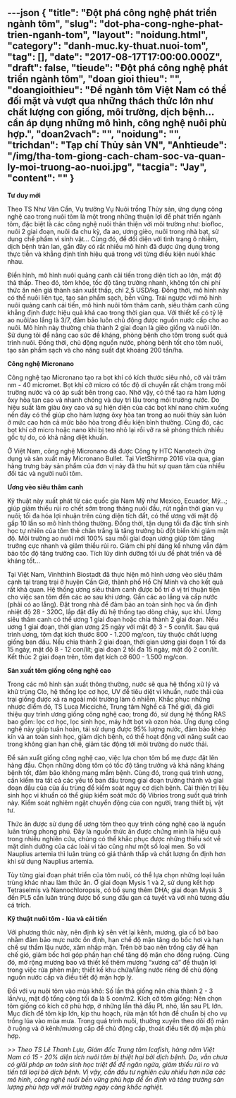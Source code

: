 ---json
{
    "title": "Đột phá công nghệ phát triển ngành tôm",
    "slug": "dot-pha-cong-nghe-phat-trien-nganh-tom",
    "layout": "noidung.html",
    "category": "danh-muc.ky-thuat.nuoi-tom",
    "tag": [],
    "date": "2017-08-17T17:00:00.000Z",
    "draft": false,
    "tieude": "Đột phá công nghệ phát triển ngành tôm",
    "doan gioi thieu": "",
    "doangioithieu": "Để ngành tôm Việt Nam có thể đối mặt và vượt qua những thách thức lớn như chất lượng con giống, môi trường, dịch bệnh… cần áp dụng những mô hình, công nghệ nuôi phù hợp.",
    "doan2vach": "",
    "noidung": "",
    "trichdan": "Tạp chí Thủy sản VN",
    "Anhtieude": "/img/tha-tom-giong-cach-cham-soc-va-quan-ly-moi-truong-ao-nuoi.jpg",
    "tacgia": "Jay",
    "__content__": ""
}
---
<p><span style="font-size:14px"><strong>Tư duy mới</strong></span></p>

<p><span style="font-size:14px">Theo TS Như Văn Cẩn, Vụ trưởng Vụ Nu&ocirc;i trồng Thủy sản, ứng dụng c&ocirc;ng nghệ cao trong nu&ocirc;i t&ocirc;m l&agrave; một trong những thuận lợi để ph&aacute;t triển ng&agrave;nh t&ocirc;m, đặc biệt l&agrave; c&aacute;c c&ocirc;ng nghệ nu&ocirc;i th&acirc;n thiện với m&ocirc;i trường như: biofloc, nu&ocirc;i 2 giai đoạn, nu&ocirc;i đa chu kỳ, đa ao, ương gi&egrave;o, nu&ocirc;i trong nh&agrave; bạt, sử dụng chế phẩm vi sinh vật&hellip; C&ugrave;ng đ&oacute;, để đối diện với t&igrave;nh trạng &ocirc; nhiễm, dịch bệnh tr&agrave;n lan, gần đ&acirc;y c&oacute; rất nhiều m&ocirc; h&igrave;nh đ&atilde; được ứng dụng trong thực tiễn v&agrave; khẳng định t&iacute;nh hiệu quả trong với từng điều kiện nu&ocirc;i kh&aacute;c nhau.</span></p>

<p><span style="font-size:14px">Điển h&igrave;nh, m&ocirc; h&igrave;nh nu&ocirc;i quảng canh cải tiến trong diện t&iacute;ch ao lớn, mật độ thả thấp. Theo đ&oacute;, t&ocirc;m khỏe, tốc độ tăng trưởng nhanh, kh&ocirc;ng tốn chi ph&iacute; thức ăn n&ecirc;n gi&aacute; th&agrave;nh sản xuất thấp, chỉ 2,5 USD/kg. Đồng thời, m&ocirc; h&igrave;nh n&agrave;y c&oacute; thể nu&ocirc;i li&ecirc;n tục, tạo sản phẩm sạch, bền vững. Tr&aacute;i ngược với m&ocirc; h&igrave;nh nu&ocirc;i quảng canh cải tiến, m&ocirc; h&igrave;nh nu&ocirc;i t&ocirc;m th&acirc;m canh, si&ecirc;u th&acirc;m canh cũng khẳng định được hiệu quả kh&aacute; cao trong thời gian qua. Với thiết kế c&oacute; tỷ lệ ao nu&ocirc;i/ao lắng l&agrave; 3/7, đảm bảo lu&ocirc;n chủ động được nguồn nước cấp cho ao nu&ocirc;i. M&ocirc; h&igrave;nh n&agrave;y thường chia th&agrave;nh 2 giai đoạn l&agrave; gi&egrave;o giống v&agrave; nu&ocirc;i lớn. Sử dụng tỏi để n&acirc;ng cao sức đề kh&aacute;ng, ph&ograve;ng bệnh cho t&ocirc;m trong suốt qu&aacute; tr&igrave;nh nu&ocirc;i. Đồng thời, chủ động nguồn nước, ph&ograve;ng bệnh tốt cho t&ocirc;m nu&ocirc;i, tạo sản phẩm sạch v&agrave; cho năng suất đạt khoảng 200 tấn/ha.</span></p>

<p><span style="font-size:14px"><strong>C&ocirc;ng nghệ Micronano</strong></span></p>

<p><span style="font-size:14px">C&ocirc;ng nghệ tạo Micronano tạo ra bọt kh&iacute; c&oacute; k&iacute;ch thước si&ecirc;u nhỏ, cỡ v&agrave;i trăm nm - 40 micromet. Bọt kh&iacute; cỡ micro c&oacute; tốc độ di chuyển rất chậm trong m&ocirc;i trường nước v&agrave; c&oacute; &aacute;p suất b&ecirc;n trong cao. Nhờ vậy, c&oacute; thể tạo ra h&agrave;m lượng &ocirc;xy h&ograve;a tan cao v&agrave; nhanh ch&oacute;ng v&agrave; duy tr&igrave; l&acirc;u trong m&ocirc;i trường nước. Do hiệu suất l&agrave;m gi&agrave;u &ocirc;xy cao v&agrave; sự hiện diện của c&aacute;c bọt kh&iacute; nano ch&igrave;m xuống nền đ&aacute;y c&oacute; thể gi&uacute;p cho h&agrave;m lượng &ocirc;xy h&ograve;a tan trong ao nu&ocirc;i thủy sản lu&ocirc;n ở mức cao hơn cả mức b&atilde;o h&ograve;a trong điều kiện b&igrave;nh thường. C&ugrave;ng đ&oacute;, c&aacute;c bọt kh&iacute; cỡ micro hoặc nano khi bị teo nhỏ lại rồi vỡ ra sẽ ph&oacute;ng th&iacute;ch nhiều gốc tự do, c&oacute; khả năng diệt khuẩn.</span></p>

<p><span style="font-size:14px">Ở Việt Nam, c&ocirc;ng nghệ Micronano đ&atilde; được C&ocirc;ng ty HTC Nanotech ứng dụng v&agrave; sản xuất m&aacute;y Micronano Bullet. Tại VietShirmp 2016 vừa qua, gian h&agrave;ng trưng b&agrave;y sản phẩm của đơn vị n&agrave;y đ&atilde; thu h&uacute;t sự quan t&acirc;m của nhiều đối t&aacute;c v&agrave; người nu&ocirc;i t&ocirc;m.</span></p>

<p><span style="font-size:14px"><strong>Ương v&egrave;o si&ecirc;u th&acirc;m canh</strong></span></p>

<p><span style="font-size:14px">Kỹ thuật n&agrave;y xuất ph&aacute;t từ c&aacute;c quốc gia Nam Mỹ như Mexico, Ecuador, Mỹ&hellip;; gi&uacute;p giảm thiểu rủi ro chết sớm trong th&aacute;ng nu&ocirc;i đầu, r&uacute;t ngắn thời gian vụ nu&ocirc;i; tối đa h&oacute;a lợi nhuận tr&ecirc;n c&ugrave;ng diện t&iacute;ch đất, c&oacute; thể ương với mật độ gấp 10 lần so m&ocirc; h&igrave;nh th&ocirc;ng thường. Đồng thời, tận dụng tối đa đặc t&iacute;nh sinh học tự nhi&ecirc;n của t&ocirc;m thẻ ch&acirc;n trắng l&agrave; tăng trưởng b&ugrave; đột biến khi giảm mật độ. M&ocirc;i trường ao nu&ocirc;i mới 100% sau mỗi giai đoạn ương gi&uacute;p t&ocirc;m tăng trưởng cực nhanh v&agrave; giảm thiểu rủi ro. Giảm chi ph&iacute; đ&aacute;ng kể nhưng vẫn đảm bảo tốc độ tăng trưởng cao. T&iacute;ch lũy dinh dưỡng tối ưu để ph&aacute;t triển v&agrave; đề kh&aacute;ng tốt&hellip;</span></p>

<p><span style="font-size:14px">Tại Việt Nam, Vinhthinh Biostadt đ&atilde; thực hiện m&ocirc; h&igrave;nh ương v&egrave;o si&ecirc;u th&acirc;m canh tại trang trại ở huyện Cần Giờ, th&agrave;nh phố Hồ Ch&iacute; Minh v&agrave; cho kết quả rất khả quan. Hệ thống ương si&ecirc;u th&acirc;m canh được bố tr&iacute; ở vị tr&iacute; thuận tiện cho việc san t&ocirc;m đến c&aacute;c ao sau khi ương. Gần c&aacute;c ao lắng v&agrave; cấp nước (phải c&oacute; ao lắng). Đặt trong nh&agrave; để đảm bảo an to&agrave;n sinh học v&agrave; ổn định nhiệt độ 28 - 320C, lắp đặt đầy đủ hệ thống tạo d&ograve;ng chảy, sục kh&iacute;. Ương si&ecirc;u th&acirc;m canh c&oacute; thể ương 1 giai đoạn hoặc chia th&agrave;nh 2 giai đoạn. Nếu ương 1 giai đoạn, thời gian ương 25 ng&agrave;y với mật độ 3 - 5 con/l&iacute;t. Sau qu&aacute; tr&igrave;nh ương, t&ocirc;m đạt k&iacute;ch thước 800 - 1.200 mg/con, t&ugrave;y thuộc chất lượng giống ban đầu. Nếu chia th&agrave;nh 2 giai đoạn, thời gian ương giai đoạn 1 tối đa 15 ng&agrave;y, mật độ 8 - 12 con/l&iacute;t; giai đoạn 2 tối đa 15 ng&agrave;y, mật độ 2 con/l&iacute;t. Kết th&uacute;c 2 giai đoạn tr&ecirc;n, t&ocirc;m đạt k&iacute;ch cỡ 600 - 1.500 mg/con.</span></p>

<p><span style="font-size:14px"><strong>Sản xuất t&ocirc;m giống c&ocirc;ng nghệ cao</strong></span></p>

<p><span style="font-size:14px">Trong c&aacute;c m&ocirc; h&igrave;nh sản xuất th&ocirc;ng thường, nước sẽ qua hệ thống xử l&yacute; v&agrave; khử tr&ugrave;ng Clo, hệ thống lọc cơ học, UV để ti&ecirc;u diệt vi khuẩn, nước thải của trại giống được xả ra ngo&agrave;i m&ocirc;i trường l&agrave;m &ocirc; nhiễm. Khắc phục những nhược điểm đ&oacute;, TS Luca Miccich&eacute;, Trung t&acirc;m Nghề c&aacute; Thế giới, đ&atilde; giới thiệu quy tr&igrave;nh ương giống c&ocirc;ng nghệ cao; trong đ&oacute;, sử dụng hệ thống RAS bao gồm: lọc cơ học, lọc sinh học, m&aacute;y hớt bọt v&agrave; ozon h&oacute;a. Ứng dụng c&ocirc;ng nghệ n&agrave;y gi&uacute;p tuần ho&agrave;n, t&aacute;i sử dụng được 95% lượng nước, đảm bảo kh&eacute;p k&iacute;n v&agrave; an to&agrave;n sinh học, giảm dịch bệnh, c&oacute; thể hoạt động với năng suất cao trong kh&ocirc;ng gian hạn chế, giảm t&aacute;c động tới m&ocirc;i trường do nước thải.</span></p>

<p><span style="font-size:14px">Để sản xuất giống c&ocirc;ng nghệ cao, việc lựa chọn t&ocirc;m bố mẹ được đặt l&ecirc;n h&agrave;ng đầu. Chọn những d&ograve;ng t&ocirc;m c&oacute; tốc độ tăng trưởng v&agrave; khả năng kh&aacute;ng bệnh tốt, đảm bảo kh&ocirc;ng mang mầm bệnh. C&ugrave;ng đ&oacute;, trong qu&aacute; tr&igrave;nh ương, cần kiểm tra tất cả c&aacute;c yếu tố ban đầu trong giai đoạn trưởng th&agrave;nh v&agrave; giai đoạn đầu của của ấu tr&ugrave;ng để kiểm so&aacute;t nguy cơ dịch bệnh. Cải thiện trị liệu sinh học vi khuẩn c&oacute; thể gi&uacute;p kiểm so&aacute;t mức độ Vibrios trong suốt qu&aacute; tr&igrave;nh n&agrave;y. Kiểm so&aacute;t nghi&ecirc;m ngặt chuyển động của con người, trang thiết bị, vật tư.</span></p>

<p><span style="font-size:14px">Thức ăn được sử dụng để ương t&ocirc;m theo quy tr&igrave;nh c&ocirc;ng nghệ cao l&agrave; nguồn lu&acirc;n tr&ugrave;ng phong ph&uacute;. Đ&acirc;y l&agrave; nguồn thức ăn được chứng minh l&agrave; hiệu quả trong nhiều nghi&ecirc;n cứu, ch&uacute;ng c&oacute; thể khắc phục được những thiếu s&oacute;t về mặt dinh dưỡng của c&aacute;c lo&agrave;i vi tảo cũng như một số loại men. So với Nauplius artemia th&igrave; lu&acirc;n tr&ugrave;ng c&oacute; gi&aacute; th&agrave;nh thấp v&agrave; chất lượng ổn định hơn khi sử dụng Nauplius artemia.</span></p>

<p><span style="font-size:14px">T&ugrave;y từng giai đoạn ph&aacute;t triển của t&ocirc;m nu&ocirc;i, c&oacute; thể lựa chọn những loại lu&acirc;n tr&ugrave;ng kh&aacute;c nhau l&agrave;m thức ăn. Ở giai đoạn Mysis 1 v&agrave; 2, sử dụng kết hợp Tetraselmis v&agrave; Nannochloropsis, c&oacute; bổ sung th&ecirc;m DHA; giai đoạn Mysis 3 đến PL5 cần lu&acirc;n tr&ugrave;ng được bổ sung dầu gan c&aacute; tuyết v&agrave; với nhũ tương dầu c&aacute; tr&iacute;ch.</span></p>

<p><span style="font-size:14px"><strong>Kỹ thuật nu&ocirc;i t&ocirc;m - l&uacute;a v&agrave; cải tiến</strong></span></p>

<p><span style="font-size:14px">Với phương thức n&agrave;y, n&ecirc;n định kỳ s&ecirc;n v&eacute;t lại k&ecirc;nh, mương, gia cố bờ bao nhằm đảm bảo mực nước ổn định, hạn chế độ mặn tăng do bốc hơi v&agrave; hạn chế sự thẩm lậu nước, x&acirc;m nhập mặn. Tr&ecirc;n bờ bao n&ecirc;n trồng c&acirc;y để hạn chế gi&oacute;, giảm bốc hơi g&oacute;p phần hạn chế tăng độ mặn cho đồng ruộng. C&ugrave;ng đ&oacute;, mở rộng mương bao v&agrave; thiết kế th&ecirc;m mương &ldquo;xương c&aacute;&rdquo; để thuận lợi trong việc rửa ph&egrave;n mặn; thiết kế khu chứa/lắng nước ri&ecirc;ng để chủ động nguồn nước cấp v&agrave; điều tiết độ mặn hợp l&yacute;.</span></p>

<p><span style="font-size:14px">Đối với vụ nu&ocirc;i t&ocirc;m v&agrave;o m&ugrave;a kh&ocirc;: Số lần thả giống n&ecirc;n chia th&agrave;nh 2 - 3 lần/vụ, mật độ tổng cộng tối đa l&agrave; 5 con/m2. K&iacute;ch cỡ t&ocirc;m giống: N&ecirc;n chọn t&ocirc;m giống c&oacute; k&iacute;ch cỡ ph&ugrave; hợp, ở những lần thả đầu PL nhỏ, lần sau PL lớn. Mục đ&iacute;ch để t&ocirc;m kịp lớn, kịp thu hoạch, rửa mặn tốt hơn để chuẩn bị cho vụ trồng l&uacute;a v&agrave;o m&ugrave;a mưa. Trong qu&aacute; tr&igrave;nh nu&ocirc;i, thường xuy&ecirc;n theo d&otilde;i độ mặn ở ruộng v&agrave; ở k&ecirc;nh/mương cấp để chủ động cấp, tho&aacute;t điều tiết độ mặn ph&ugrave; hợp.</span></p>

<p><span style="font-size:14px"><em>&gt;&gt; Theo TS L&ecirc; Thanh Lựu, Gi&aacute;m đốc Trung t&acirc;m Icafish, h&agrave;ng năm Việt Nam c&oacute; 15 - 20% diện t&iacute;ch nu&ocirc;i t&ocirc;m bị thiệt hại bởi dịch bệnh. Do, vẫn chưa c&oacute; giải ph&aacute;p an to&agrave;n sinh học triệt để để ngăn ngừa, giảm thiểu rủi ro v&agrave; tiến tới loại bỏ dịch bệnh. V&igrave; vậy, cần đầu tư nghi&ecirc;n cứu nhiều hơn nữa c&aacute;c m&ocirc; h&igrave;nh, c&ocirc;ng nghệ nu&ocirc;i bền vững ph&ugrave; hợp để ổn định v&agrave; tăng trưởng sản lượng ph&ugrave; hợp với m&ocirc;i trường ng&agrave;y c&agrave;ng khắc nghiệt.</em></span></p>
